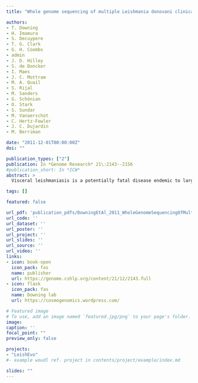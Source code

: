 ```yaml
---
title: "Whole genome sequencing of multiple Leishmania donovani clinical isolates provides insights into population structure and mechanisms of drug resistance"

authors:
- T. Downing
- H. Imamura
- S. Decuypere
- T. G. Clark
- G. H. Coombs
- admin
- J. D. Hilley
- S. de Doncker
- I. Maes
- J. C. Mottram
- M. A. Quail
- S. Rijal
- M. Sanders
- G. Schönian
- O. Stark
- S. Sundar
- M. Vanaerschot
- C. Hertz-Fowler
- J. C. Dujardin
- M. Berriman

date: "2011-12-01T00:00:00Z"
doi: ""

publication_types: ["2"]
publication: In *Genome Research* 21\:2143--2156
#publication_short: In *ICW*
abstract: >
  Visceral leishmaniasis is a potentially fatal disease endemic to large parts of Asia and Africa, primarily caused by the protozoan parasite Leishmania donovani. Here, we report a high-quality reference genome sequence for a strain of L. donovani from Nepal, and use this sequence to study variation in a set of 16 related clinical lines, isolated from visceral leishmaniasis patients from the same region, which also differ in their response to in vitro drug susceptibility. We show that whole-genome sequence data reveals genetic structure within these lines not shown by multilocus typing, and suggests that drug resistance has emerged multiple times in this closely related set of lines. Sequence comparisons with other Leishmania species and analysis of single-nucleotide diversity within our sample showed evidence of selection acting in a range of surface- and transport-related genes, including genes associated with drug resistance. Against a background of relative genetic homogeneity, we found extensive variation in chromosome copy number between our lines. Other forms of structural variation were significantly associated with drug resistance, notably including gene dosage and the copy number of an experimentally verified circular episome present in all lines and described here for the first time. This study provides a basis for more powerful molecular profiling of visceral leishmaniasis, providing additional power to track the drug resistance and epidemiology of an important human pathogen.

tags: []

featured: false

url_pdf: 'publication_pdfs/DowningEtAl_2011_WholeGenomeSequencingOfMultipleLeishmaniaDonovaniClinicalIsolatesProvidesInsightsIntoMechansmsOfDrugResistanceAndPopulationStructure_GenomeResearch.pdf'
url_code: ''
url_dataset: ''
url_poster: ''
url_project: ''
url_slides: ''
url_source: ''
url_video: ''
links:
- icon: book-open
  icon_pack: fas
  name: publisher
  url: https://genome.cshlp.org/content/21/12/2143.full
- icon: flask
  icon_pack: fas
  name: Downing lab
  url: https://cosmogenomics.wordpress.com/

# Featured image
# To use, add an image named `featured.jpg/png` to your page's folder.
image:
caption: ''
focal_point: ""
preview_only: false

projects: 
- "LeishEvo"
#- example woudl ref. project in contents/project/example/index.md

slides: ""
---
```

